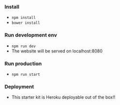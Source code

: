 ### Install
* `npm install`
* `bower install`

### Run development env
* `npm run dev`
* The website will be served on localhost:8080

### Run production
* `npm run start`

### Deployment
* This starter kit is Heroku deployable out of the box!!
